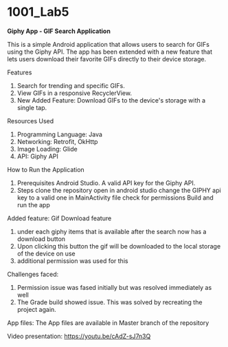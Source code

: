 # 1001_Lab5
**Giphy App - GIF Search Application**

This is a simple Android application that allows users to search for GIFs using the Giphy API. The app has been extended with a new feature that lets users download their favorite GIFs directly to their device storage.

Features
1. Search for trending and specific GIFs.
2. View GIFs in a responsive RecyclerView.
3. New Added Feature: Download GIFs to the device's storage with a single tap.

Resources Used
1. Programming Language: Java
2. Networking: Retrofit, OkHttp
3. Image Loading: Glide
4. API: Giphy API

How to Run the Application
1. Prerequisites
    Android Studio.
    A valid API key for the Giphy API.
2. Steps
   clone the repository
   open in android studio
   change the GIPHY api key to a valid one in MainActivity file
   check for permissions
   Build and run the app

Added feature:
Gif Download feature 
1. under each giphy items that is available after the search now has a download button
2. Upon clicking this button the gif will be downloaded to the local storage of the device on use
3. additional permission was used for this

Challenges faced:
1. Permission issue was fased initially but was resolved immediately as well
2. The Grade build showed issue. This was solved by recreating the project again.

App files:
The App files are available in Master branch of the repository

Video presentation:
https://youtu.be/cAdZ-sJ7n3Q
